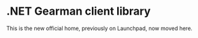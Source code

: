 # .NET Gearman client library

This is the new official home, previously on Launchpad, now moved here. 
